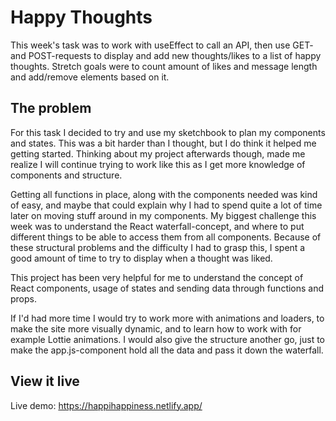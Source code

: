 # Happy Thoughts

This week's task was to work with useEffect to call an API, then use GET- and POST-requests to display and add new thoughts/likes to a list of happy thoughts. Stretch goals were to count amount of likes and message length and add/remove elements based on it.

## The problem

For this task I decided to try and use my sketchbook to plan my components and states. This was a bit harder than I thought, but I do think it helped me getting started. Thinking about my project afterwards though, made me realize I will continue trying to work like this as I get more knowledge of components and structure.

Getting all functions in place, along with the components needed was kind of easy, and maybe that could explain why I had to spend quite a lot of time later on moving stuff around in my components. My biggest challenge this week was to understand the React waterfall-concept, and where to put different things to be able to access them from all components. Because of these structural problems and the difficulty I had to grasp this, I spent a good amount of time to try to display when a thought was liked.

This project has been very helpful for me to understand the concept of React components, usage of states and sending data through functions and props.

If I'd had more time I would try to work more with animations and loaders, to make the site more visually dynamic, and to learn how to work with for example Lottie animations. I would also give the structure another go, just to make the app.js-component hold all the data and pass it down the waterfall.

## View it live

Live demo: https://happihappiness.netlify.app/
